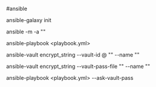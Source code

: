 #ansible

ansible-galaxy init <role-name>


ansible <hostname> -m <module> -a "<options>"



ansible-playbook <playbook.yml>


ansible-vault encrypt_string --vault-id <name>@<password-file-name> "<string>" --name "<variable>"


ansible-vault encrypt_string --vault-pass-file <password-file-name> "<string>" --name "<variable>"



ansible-playbook <playbook.yml> --ask-vault-pass
